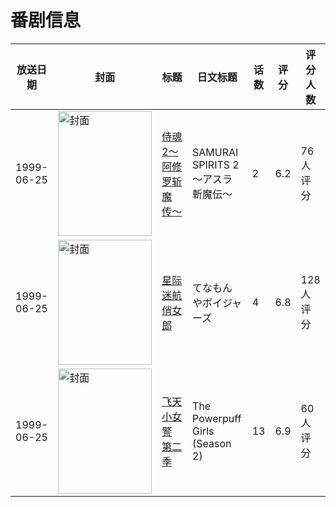 # 番剧信息

|放送日期|封面|标题|日文标题|话数|评分|评分人数|
|---|---|---|---|---|---|---|
|1999-06-25|<img src="//lain.bgm.tv/pic/cover/c/2d/40/2062_DSYyJ.jpg" alt="封面" style="width:150px;height:200px;object-fit:cover;">|[侍魂2〜阿修罗斩魔传〜](https://bangumi.tv/subject/2062)|SAMURAI SPIRITS 2 〜アスラ斬魔伝〜|2|6.2|76人评分|
|1999-06-25|<img src="//lain.bgm.tv/pic/cover/c/93/75/8281_ZTQyC.jpg" alt="封面" style="width:150px;height:200px;object-fit:cover;">|[星际迷航俏女郎](https://bangumi.tv/subject/8281)|てなもんやボイジャーズ|4|6.8|128人评分|
|1999-06-25|<img src="//lain.bgm.tv/pic/cover/c/f2/f5/177693_uWY09.jpg" alt="封面" style="width:150px;height:200px;object-fit:cover;">|[飞天小女警 第二季](https://bangumi.tv/subject/177693)|The Powerpuff Girls (Season 2)|13|6.9|60人评分|
